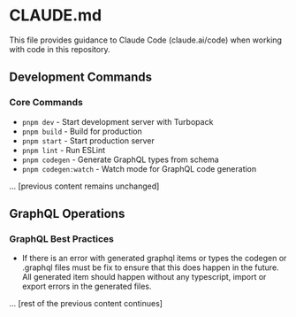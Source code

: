 # CLAUDE.md

This file provides guidance to Claude Code (claude.ai/code) when working with code in this repository.

## Development Commands

### Core Commands

- `pnpm dev` - Start development server with Turbopack
- `pnpm build` - Build for production
- `pnpm start` - Start production server
- `pnpm lint` - Run ESLint
- `pnpm codegen` - Generate GraphQL types from schema
- `pnpm codegen:watch` - Watch mode for GraphQL code generation

... [previous content remains unchanged]

## GraphQL Operations

### GraphQL Best Practices

- If there is an error with generated graphql items or types the codegen or .graphql files must be fix to ensure that this does happen in the future. All generated item should happen without any typescript, import or export errors in the generated files. 

... [rest of the previous content continues]